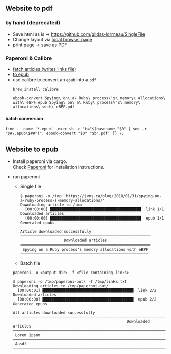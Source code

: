 ## Website to pdf

### by hand (deprecated)
* Save html as is -> https://github.com/gildas-lormeau/SingleFile
* Change layout via [local browser page](./website-to-pdf.html)
* print page -> save as PDF


### Paperoni & Calibre

* [fetch articles (writes links file)](../getpocket.md)
* [to epub](#website-to-epub)
* use calibre to convert an `epub` into a `pdf`
  ```
  brew install calibre

  ebook-convert Spying\ on\ a\ Ruby\ process\'s\ memory\ allocations\ with\ eBPF.epub Spying\ on\ a\ Ruby\ process\'s\ memory\ allocations\ with\ eBPF.pdf
  ```

#### batch conversion

```
find . -name '*.epub' -exec sh -c 'b="$(basename "$0" | sed -r "s#\.epub\$##")"; ebook-convert "$0" "$b".pdf' {} \;
```


## Website to epub

* Install paperoni via cargo.  
  Check [Paperoni](https://lib.rs/crates/paperoni) for installation instructions.
* run paperoni

  - Single file
    ```
    $ paperoni -o /tmp 'https://jvns.ca/blog/2018/01/31/spying-on-a-ruby-process-s-memory-allocations/'
    Downloading article to /tmp
      [00:00:00] ████████████████████████████████████████  link 1/1       Downloaded articles
      [00:00:00] ████████████████████████████████████████  epub 1/1       Generated epubs

    Article downloaded successfully
    ─────────────────────────────────────────────────────────
                       Downloaded articles
    ═════════════════════════════════════════════════════════
     Spying on a Ruby process's memory allocations with eBPF
    ────────────────────────────────────────────────────────
    ```

  - Batch file
  ```
  paperoni -o <output-dir> -f <file-containing-links>
  ```

  ```
  $ paperoni -o /tmp/paperoni-out/ -f /tmp/links.txt
  Downloading articles to /tmp/paperoni-out/
    [00:00:01] ████████████████████████████████████████  link 2/2       Downloaded articles
    [00:00:00] ████████████████████████████████████████  epub 2/2       Generated epubs

  All articles downloaded successfully
  ──────────────────────────────────────────────────────────────────────────────────────────────────────────────────────
                                                    Downloaded articles
  ══════════════════════════════════════════════════════════════════════════════════════════════════════════════════════
   Lorem ipsum
  ──────────────────────────────────────────────────────────────────────────────────────────────────────────────────────
   Aasdf
  ──────────────────────────────────────────────────────────────────────────────────────────────────────────────────────
  ```


